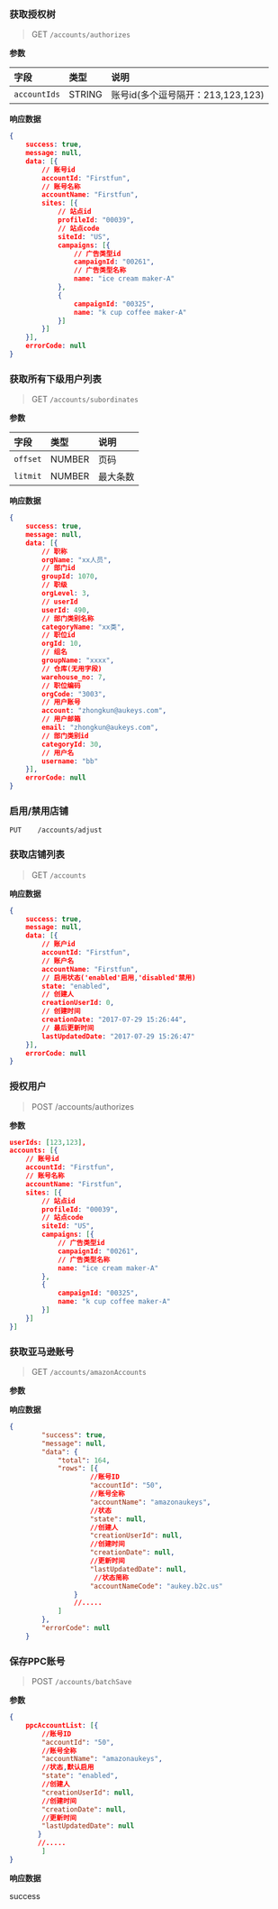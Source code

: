 
### 获取授权树
>GET     `/accounts/authorizes`

**参数**

| 字段     | 类型    | 说明          |
|:---------------------|:-------|:-------------|
| `accountIds`     | STRING | 账号id(多个逗号隔开：213,123,123)      |

**响应数据**

```json
{
	success: true,
	message: null,
	data: [{
        // 账号id
		accountId: "Firstfun",
        // 账号名称
		accountName: "Firstfun",
		sites: [{
			// 站点id
			profileId: "00039",
			// 站点code
			siteId: "US",
			campaigns: [{
				// 广告类型id
				campaignId: "00261",
				// 广告类型名称
				name: "ice cream maker-A"
			},
			{
				campaignId: "00325",
				name: "k cup coffee maker-A"
			}]
		}]
	}],
	errorCode: null
}

```

### 获取所有下级用户列表
>GET     `/accounts/subordinates`

**参数**

| 字段     | 类型    | 说明          |
|:---------------------|:-------|:-------------|
| `offset`     | NUMBER | 页码      |
| `litmit`     | NUMBER | 最大条数      |


**响应数据**

```json
{
	success: true,
	message: null,
	data: [{
		// 职称
		orgName: "xx人员",
		// 部门id
		groupId: 1070,
		// 职级
		orgLevel: 3,
		// userId
		userId: 490,
		// 部门类别名称
		categoryName: "xx类",
		// 职位id
		orgId: 10,
		// 组名
		groupName: "xxxx",
		// 仓库(无用字段)
		warehouse_no: 7,
		// 职位编码
		orgCode: "3003",
		// 用户账号
		account: "zhongkun@aukeys.com",
		// 用户邮箱
		email: "zhongkun@aukeys.com",
		// 部门类别id
		categoryId: 30,
		// 用户名
		username: "bb"
	}],
	errorCode: null
}

```

### 启用/禁用店铺
```text
PUT    /accounts/adjust
```

### 获取店铺列表
>GET     `/accounts`

**响应数据**

```json
{
	success: true,
	message: null,
	data: [{
		// 账户id
		accountId: "Firstfun",
		// 账户名
		accountName: "Firstfun",
		// 启用状态('enabled'启用,'disabled'禁用)
		state: "enabled",
		// 创建人
		creationUserId: 0,
		// 创建时间
		creationDate: "2017-07-29 15:26:44",
		// 最后更新时间
		lastUpdatedDate: "2017-07-29 15:26:47"
	}],
	errorCode: null
}

```

### 授权用户
>POST   /accounts/authorizes


**参数**
```json
userIds: [123,123],
accounts: [{
    // 账号id
	accountId: "Firstfun",
    // 账号名称
	accountName: "Firstfun",
	sites: [{
		// 站点id
		profileId: "00039",
		// 站点code
		siteId: "US",
		campaigns: [{
			// 广告类型id
			campaignId: "00261",
			// 广告类型名称
			name: "ice cream maker-A"
		},
		{
			campaignId: "00325",
			name: "k cup coffee maker-A"
		}]
	}]
}]
```
### 获取亚马逊账号
>GET     `/accounts/amazonAccounts`

**参数**


**响应数据**

```json
{
    	"success": true,
    	"message": null,
    	"data": {
    		"total": 164,
    		"rows": [{
    		        //账号ID
    				"accountId": "50",
    				//账号全称
    				"accountName": "amazonaukeys",
    				//状态
    				"state": null,
    				//创建人
    				"creationUserId": null,
    				//创建时间
    				"creationDate": null,
    				//更新时间
    				"lastUpdatedDate": null,
    			     //状态简称
    				"accountNameCode": "aukey.b2c.us"
    			}
    			//.....
    		]
    	},
    	"errorCode": null
    }
```
### 保存PPC账号
>POST     `/accounts/batchSave`

**参数**
```json
{
    ppcAccountList: [{
        //账号ID
        "accountId": "50",
        //账号全称
        "accountName": "amazonaukeys",
        //状态,默认启用
        "state": "enabled",
        //创建人
        "creationUserId": null,
        //创建时间
        "creationDate": null,
        //更新时间
        "lastUpdatedDate": null
       }
       //.....
	    ]
}
```

**响应数据**

  success
```